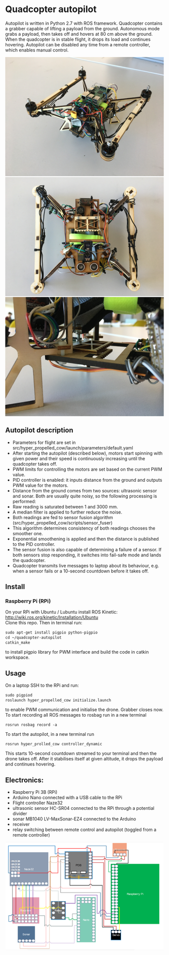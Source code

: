 # Quadcopter autopilot

Autopilot is written in Python 2.7 with ROS framework. Quadcopter contains a grabber capable of lifting a payload from the ground. Autonomous mode grabs a payload, then takes off and hovers at 80 cm above the ground. When the quadcopter is in stable flight, it drops its load and continues hovering. Autopilot can be disabled any time from a remote controller, which enables manual control.

![overview](img/overview.jpg?raw=true "wiring diagram")
![bottom](img/bottom.jpg?raw=true "wiring diagram")
![grabber](img/grabber.jpg?raw=true "wiring diagram")

## Autopilot description
 - Parameters for flight are set in src/hyper_propelled_cow/launch/parameters/default.yaml
 - After starting the autopilot (described below), motors start spinning with given power and their speed is continuously increasing until the quadcopter takes off.
 - PWM limits for controlling the motors are set based on the current PWM value.
 - PID controller is enabled: it inputs distance from the ground and outputs PWM value for the motors.
 - Distance from the ground comes from two sources: ultrasonic sensor and sonar. Both are usually quite noisy, so the following processing is performed:
 - Raw reading is saturated between 1 and 3000 mm.
 - A median filter is applied to further reduce the noise.
 - Both readings are fed to sensor fusion algorithm (src/hyper_propelled_cow/scripts/sensor_fuser)
 - This algorithm determines consistency of both readings chooses the smoother one.
 - Exponential smoothening is applied and then the distance is published to the PID controller.
 - The sensor fusion is also capable of determining a failure of a sensor. If both sensors stop responding, it switches into fail-safe mode and lands the quadcopter.
 - Quadcopter transmits live messages to laptop about its behaviour, e.g. when a sensor fails or a 10-second countdown before it takes off.

## Install
### Raspberry Pi (RPi)
On your RPi with Ubuntu / Lubuntu install ROS Kinetic: http://wiki.ros.org/kinetic/Installation/Ubuntu <br />
Clone this repo.
Then in terminal run:
```
sudo apt-get install pigpio python-pigpio
cd ~/quadcopter-autopilot
catkin_make
```
to install pigpio library for PWM interface and build the code in catkin workspace.

## Usage
On a laptop SSH to the RPi and run:
```
sudo pigpiod
roslaunch hyper_propelled_cow initialize.launch
```
to enable PWM communication and initialise the drone. Grabber closes now. <br />
To start recording all ROS messages to rosbag run in a new terminal
```
rosrun rosbag record -a
```
To start the autopilot, in a new terminal run
```
rosrun hyper_prolled_cow controller_dynamic
```
This starts 10-second countdown streamed to your terminal and then the drone takes off.
After it stabilises itself at given altitude, it drops the payload and continues hovering.

## Electronics:
 - Raspberry Pi 3B (RPi)
 - Arduino Nano connected with a USB cable to the RPi
 - Flight controller Naze32
 - ultrasonic sensor HC-SR04 connected to the RPi through a potential divider
 - sonar MB1040 LV-MaxSonar-EZ4 connected to the Arduino
 - receiver
 - relay switching between remote control and autopilot (toggled from a remote controller)

![wiring diagram](img/wiring_diagram.png?raw=true "wiring diagram")
